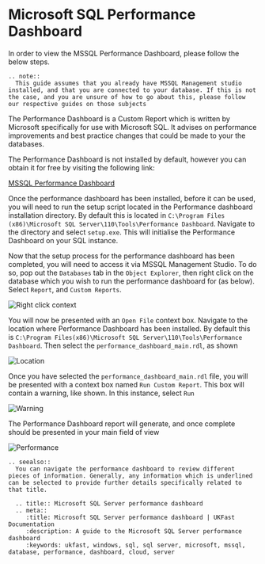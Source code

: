 # Microsoft SQL Performance Dashboard

In order to view the MSSQL Performance Dashboard, please follow the below steps.

```eval_rst
.. note::
  This guide assumes that you already have MSSQL Management studio installed, and that you are connected to your database. If this is not the case, and you are unsure of how to go about this, please follow our respective guides on those subjects
```

The Performance Dashboard is a Custom Report which is written by Microsoft specifically for use with Microsoft SQL. It advises on performance improvements and best practice changes that could be made to your the databases.

The Performance Dashboard is not installed by default, however you can obtain it for free by visiting the following link:

[MSSQL Performance Dashboard](http://www.microsoft.com/en-gb/download/details.aspx?id=29063)

Once the performance dashboard has been installed, before it can be used, you will need to run the setup script located in the Performance dashboard installation directory. By default this is located in `C:\Program Files (x86)\Microsoft SQL Server\110\Tools\Performance Dashboard`. Navigate to the directory and select `setup.exe`. This will initialise the Performance Dashboard on your SQL instance.

Now that the setup process for the performance dashboard has been completed, you will need to access it via MSSQL Management Studio. To do so, pop out the `Databases` tab in the `Object Explorer`, then right click on the database which you wish to run the performance dashboard for (as below). Select `Report`, and `Custom Reports`.

![Right click context](Images/performancedashboard/rightclickcontextreports.PNG)

You will now be presented with an `Open File` context box. Navigate to the location where Performance Dashboard has been installed. By default this is `C:\Program Files(x86)\Microsoft SQL Server\110\Tools\Performance Dashboard`. Then select the `performance_dashboard_main.rdl`, as shown

![Location](Images/performancedashboard/perdashlocation.PNG)

Once you have selected the `performance_dashboard_main.rdl` file, you will be presented with a context box named `Run Custom Report`. This box will contain a warning, like shown. In this instance, select `Run`

![Warning](Images/performancedashboard/runreport.PNG)

The Performance Dashboard report will generate, and once complete should be presented in your main field of view

![Performance](Images/performancedashboard/perfdashboard.PNG)

```eval_rst
.. seealso::
  You can navigate the performance dashboard to review different pieces of information. Generally, any information which is underlined can be selected to provide further details specifically related to that title.
```

```eval_rst
  .. title:: Microsoft SQL Server performance dashboard
  .. meta::
     :title: Microsoft SQL Server performance dashboard | UKFast Documentation
     :description: A guide to the Microsoft SQL Server performance dashboard
     :keywords: ukfast, windows, sql, sql server, microsoft, mssql, database, performance, dashboard, cloud, server
```

